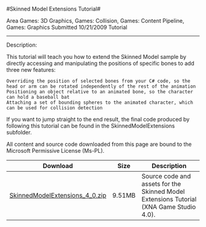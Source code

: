 #Skinned Model Extensions Tutorial#

Area
Games: 3D Graphics, Games: Collision, Games: Content Pipeline, Games: Graphics
Submitted
10/21/2009
Tutorial

---

Description:

This tutorial will teach you how to extend the Skinned Model sample by directly accessing and manipulating the positions of specific bones to add three new features:

    Overriding the position of selected bones from your C# code, so the head or arm can be rotated independently of the rest of the animation
    Positioning an object relative to an animated bone, so the character can hold a baseball bat
    Attaching a set of bounding spheres to the animated character, which can be used for collision detection

If you want to jump straight to the end result, the final code produced by following this tutorial can be found in the SkinnedModelExtensions subfolder.


All content and source code downloaded from this page are bound to the Microsoft Permissive License (Ms-PL).


Download | Size | Description
---|---|---|
[SkinnedModelExtensions_4_0.zip](https://github.com/DDReaper/XNAGameStudio/blob/master/Samples/SkinnedModelExtensions_4_0.zip?raw=true) | 9.51MB | Source code and assets for the Skinned Model Extensions Tutorial (XNA Game Studio 4.0). 